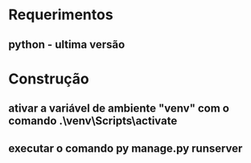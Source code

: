 # Requerimentos
 ## python - ultima versão

# Construção

 ## ativar a variável de ambiente "venv" com o comando .\venv\Scripts\activate
 ## executar o comando py manage.py runserver
